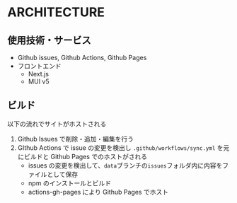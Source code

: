 # ARCHITECTURE

## 使用技術・サービス

- Github issues, Github Actions, Github Pages
- フロントエンド
  - Next.js
  - MUI v5

## ビルド

以下の流れでサイトがホストされる

1. Github Issues で削除・追加・編集を行う
2. GIthub Actions で issue の変更を検出し `.github/workflows/sync.yml` を元にビルドと Github Pages でのホストがされる
   - issues の変更を検出して、`data`ブランチの`issues`フォルダ内に内容をファイルとして保存
   - npm のインストールとビルド
   - actions-gh-pages により Github Pages でホスト
